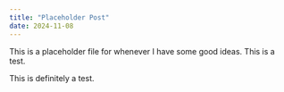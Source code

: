 ```yaml
---
title: "Placeholder Post"
date: 2024-11-08
---
```


This is a placeholder file for whenever I have some good ideas.
This is a test.

This is definitely a test.
